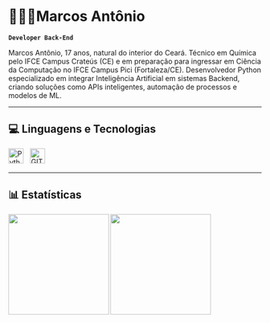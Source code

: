 # 🧑🏻‍💻Marcos Antônio

**`Developer Back-End`**

Marcos Antônio, 17 anos, natural do interior do Ceará. Técnico em Química pelo IFCE Campus Crateús (CE) e em preparação para ingressar em Ciência da Computação no IFCE Campus Pici (Fortaleza/CE). Desenvolvedor Python especializado em integrar Inteligência Artificial em sistemas Backend, criando soluções como APIs inteligentes, automação de processos e modelos de ML.

---

<h2>💻 Linguagens e Tecnologias </h2>
<img 
  align="left"
  alt="Python"
  title="Python"
  width="30px"
  style="padding-right: 10px;"
  src="https://cdn.jsdelivr.net/gh/devicons/devicon@latest/icons/python/python-original-wordmark.svg"
/>
<img 
  align="left"
  alt="GIT"
  title="GIT"
  width="30px"
  style="padding-right: 10px;"
  src="https://cdn.jsdelivr.net/gh/devicons/devicon@latest/icons/git/git-original.svg"
  />
  
<br/>
<br/>

---

<h2>📊 Estatísticas </h2>

<img 
  align="left"
  height="200"
  src="https://github-readme-stats.vercel.app/api?username=aMark-Dev&show_icons=true&theme=radical&locale=pt-br"
  />
  <img 
  align="left"
  height="200"
  src="https://github-readme-stats.vercel.app/api/top-langs/?username=anuraghazra&theme=radical&layout=compact&custom_title=Tecnologias&langs_count=9"
  />

